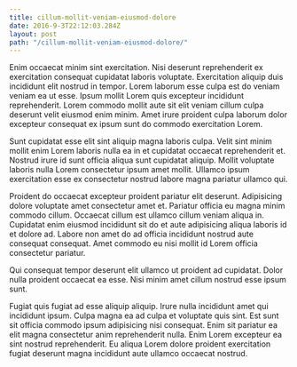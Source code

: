 ```yaml
---
title: cillum-mollit-veniam-eiusmod-dolore
date: 2016-9-3T22:12:03.284Z
layout: post
path: "/cillum-mollit-veniam-eiusmod-dolore/"
---
```


Enim occaecat minim sint exercitation. Nisi deserunt reprehenderit ex exercitation consequat cupidatat laboris voluptate. Exercitation aliquip duis incididunt elit nostrud in tempor. Lorem laborum esse culpa est do veniam veniam ea ut esse. Ipsum mollit Lorem quis excepteur incididunt reprehenderit. Lorem commodo mollit aute sit elit veniam cillum culpa deserunt velit eiusmod enim minim. Amet irure proident culpa laborum dolor excepteur consequat ex ipsum sunt do commodo exercitation Lorem.

Sunt cupidatat esse elit sint aliquip magna laboris culpa. Velit sint minim mollit enim Lorem laboris nulla ea in et cupidatat occaecat reprehenderit et. Nostrud irure id sunt officia aliqua sunt cupidatat aliquip. Mollit voluptate laboris nulla Lorem consectetur ipsum amet mollit. Ullamco ipsum exercitation esse ex consectetur nostrud labore magna pariatur ullamco qui.

Proident do occaecat excepteur proident pariatur elit deserunt. Adipisicing dolore voluptate amet consectetur amet et. Pariatur officia eu magna minim commodo cillum. Occaecat cillum est ullamco cillum veniam aliqua in. Cupidatat enim eiusmod incididunt sit do et aute adipisicing aliqua laboris id et dolore ad. Labore non amet do ad officia incididunt nostrud aute consequat consequat. Amet commodo eu nisi mollit id Lorem officia consectetur pariatur.

Qui consequat tempor deserunt elit ullamco ut proident ad cupidatat. Dolor nulla proident occaecat ea esse. Nisi minim amet cillum nostrud esse ipsum sunt.

Fugiat quis fugiat ad esse aliquip aliquip. Irure nulla incididunt amet qui incididunt ipsum. Culpa magna ea ad culpa et voluptate quis sint. Est sunt sit officia commodo ipsum adipisicing nisi consequat. Enim sit pariatur ea elit magna consectetur anim reprehenderit nulla. Enim Lorem excepteur ea sint nostrud reprehenderit. Eu aliqua Lorem dolore proident exercitation fugiat deserunt magna incididunt aute ullamco occaecat nostrud.